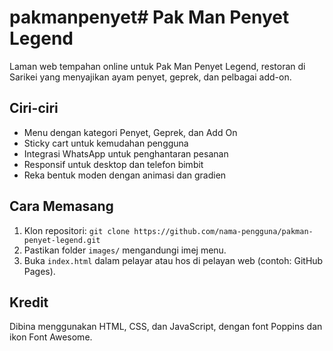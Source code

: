 # pakmanpenyet# Pak Man Penyet Legend

Laman web tempahan online untuk Pak Man Penyet Legend, restoran di Sarikei yang menyajikan ayam penyet, geprek, dan pelbagai add-on.

## Ciri-ciri
- Menu dengan kategori Penyet, Geprek, dan Add On
- Sticky cart untuk kemudahan pengguna
- Integrasi WhatsApp untuk penghantaran pesanan
- Responsif untuk desktop dan telefon bimbit
- Reka bentuk moden dengan animasi dan gradien

## Cara Memasang
1. Klon repositori: `git clone https://github.com/nama-pengguna/pakman-penyet-legend.git`
2. Pastikan folder `images/` mengandungi imej menu.
3. Buka `index.html` dalam pelayar atau hos di pelayan web (contoh: GitHub Pages).

## Kredit
Dibina menggunakan HTML, CSS, dan JavaScript, dengan font Poppins dan ikon Font Awesome.